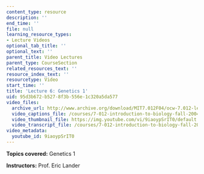 ```yaml
---
content_type: resource
description: ''
end_time: ''
file: null
learning_resource_types:
- Lecture Videos
optional_tab_title: ''
optional_text: ''
parent_title: Video Lectures
parent_type: CourseSection
related_resources_text: ''
resource_index_text: ''
resourcetype: Video
start_time: ''
title: 'Lecture 6: Genetics 1'
uid: 95d3b672-b527-8f3b-556e-1c320a5da577
video_files:
  archive_url: http://www.archive.org/download/MIT7.012F04/ocw-7.012-lec6-20sep2004-220k.mp4
  video_captions_file: /courses/7-012-introduction-to-biology-fall-2004/ad751bc811eb5f00bd6f71ee32336bda_9iaoypSrIT0.vtt
  video_thumbnail_file: https://img.youtube.com/vi/9iaoypSrIT0/default.jpg
  video_transcript_file: /courses/7-012-introduction-to-biology-fall-2004/e2a5be63fb3c0033dbff2504c4d100ee_9iaoypSrIT0.pdf
video_metadata:
  youtube_id: 9iaoypSrIT0
---
```


**Topics covered:** Genetics 1

**Instructors:** Prof. Eric Lander